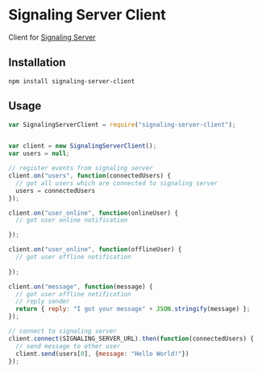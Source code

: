 # Signaling Server Client

Client for [Signaling Server](https://github.com/woodstage/signaling-server)

## Installation
`
npm install signaling-server-client
`

## Usage
```javascript
var SignalingServerClient = require("signaling-server-client");


var client = new SignalingServerClient();
var users = null;

// register events from signaling server
client.on("users", function(connectedUsers) {
  // got all users which are connected to signaling server
  users = connectedUsers
});

client.on("user_online", function(onlineUser) {
  // got user online notification

});

client.on("user_online", function(offlineUser) {
  // got user offline notification
  
});

client.on("message", function(message) {
  // got user offline notification
  // reply sender
  return { reply: "I got your message" + JSON.stringify(message) };
});

// connect to signaling server
client.connect(SIGNALING_SERVER_URL).then(function(connectedUsers) {
  // send message to other user
  client.send(users[0], {message: "Hello World!"})
});
```